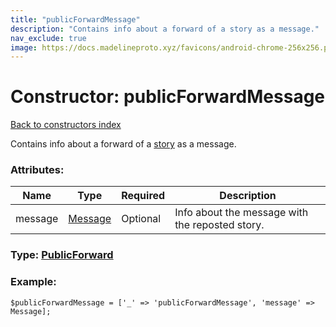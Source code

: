 ```yaml
---
title: "publicForwardMessage"
description: "Contains info about a forward of a story as a message."
nav_exclude: true
image: https://docs.madelineproto.xyz/favicons/android-chrome-256x256.png
---
```

# Constructor: publicForwardMessage  
[Back to constructors index](/API_docs/constructors/index.html)



Contains info about a forward of a [story](https://core.telegram.org/api/stories) as a message.

### Attributes:

| Name     |    Type       | Required | Description |
|----------|---------------|----------|-------------|
|message|[Message](/API_docs/types/Message.html) | Optional|Info about the message with the reposted story.|



### Type: [PublicForward](/API_docs/types/PublicForward.html)


### Example:

```
$publicForwardMessage = ['_' => 'publicForwardMessage', 'message' => Message];
```  
